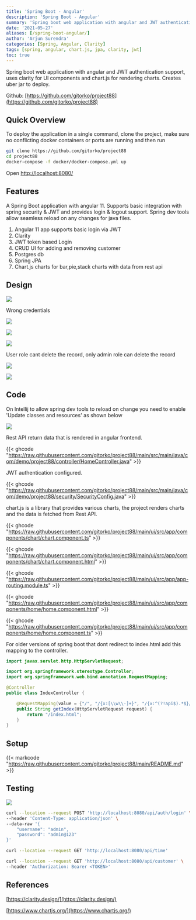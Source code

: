 ```yaml
---
title: 'Spring Boot - Angular'
description: 'Spring Boot - Angular'
summary: 'Spring boot web application with angular and JWT authentication support, uses clarity for UI components and chart.js for rendering charts.'
date: '2021-05-27'
aliases: [/spring-boot-angular/]
author: 'Arjun Surendra'
categories: [Spring, Angular, Clarity]
tags: [spring, angular, chart.js, jpa, clarity, jwt]
toc: true
---
```


Spring boot web application with angular and JWT authentication support, uses clarity for UI components and chart.js for rendering charts.
Creates uber jar to deploy.

Github: [https://github.com/gitorko/project88](https://github.com/gitorko/project88)

## Quick Overview

To deploy the application in a single command, clone the project, make sure no conflicting docker containers or ports are running and then run

```bash
git clone https://github.com/gitorko/project88
cd project88
docker-compose -f docker/docker-compose.yml up 
```

Open [http://localhost:8080/](http://localhost:8080/)

## Features

A Spring Boot application with angular 11. Supports basic integration with spring security & JWT and provides login & logout support.
Spring dev tools allow seamless reload on any changes for java files.

1. Angular 11 app supports basic login via JWT
2. Clarity
3. JWT token based Login
4. CRUD UI for adding and removing customer
5. Postgres db
6. Spring JPA
7. Chart.js charts for bar,pie,stack charts with data from rest api

## Design

![](img03.png)

Wrong credentials

![](img04.png)

![](img05.png)

![](img06.png)

User role cant delete the record, only admin role can delete the record

![](img07.png)

![](img08.png)

## Code 

On Intellij to allow spring dev tools to reload on change you need to enable 'Update classes and resources' as shown below

![](img01.png)

Rest API return data that is rendered in angular frontend.

{{< ghcode "https://raw.githubusercontent.com/gitorko/project88/main/src/main/java/com/demo/project88/controller/HomeController.java" >}}

JWT authentication configured.

{{< ghcode "https://raw.githubusercontent.com/gitorko/project88/main/src/main/java/com/demo/project88/security/SecurityConfig.java" >}}

chart.js is a library that provides various charts, the project renders charts and the data is fetched from Rest API.

{{< ghcode "https://raw.githubusercontent.com/gitorko/project88/main/ui/src/app/components/chart/chart.component.ts" >}}

{{< ghcode "https://raw.githubusercontent.com/gitorko/project88/main/ui/src/app/components/chart/chart.component.html" >}}

{{< ghcode "https://raw.githubusercontent.com/gitorko/project88/main/ui/src/app/app-routing.module.ts" >}}

{{< ghcode "https://raw.githubusercontent.com/gitorko/project88/main/ui/src/app/components/home/home.component.html" >}}

{{< ghcode "https://raw.githubusercontent.com/gitorko/project88/main/ui/src/app/components/home/home.component.ts" >}}

For older versions of spring boot that dont redirect to index.html add this mapping to the controller.

```java
import javax.servlet.http.HttpServletRequest;

import org.springframework.stereotype.Controller;
import org.springframework.web.bind.annotation.RequestMapping;

@Controller
public class IndexController {

    @RequestMapping(value = {"/", "/{x:[\\w\\-]+}", "/{x:^(?!api$).*$}/**/{y:[\\w\\-]+}"})
    public String getIndex(HttpServletRequest request) {
        return "/index.html";
    }
}
```

## Setup

{{< markcode "https://raw.githubusercontent.com/gitorko/project88/main/README.md" >}}

## Testing

![](img02.png)

```bash
curl --location --request POST 'http://localhost:8080/api/auth/login' \
--header 'Content-Type: application/json' \
--data-raw '{
    "username": "admin",
    "password": "admin@123"
}'
```

```bash
curl --location --request GET 'http://localhost:8080/api/time'
```

```bash
curl --location --request GET 'http://localhost:8080/api/customer' \
--header 'Authorization: Bearer <TOKEN>'
```

## References

[https://clarity.design/](https://clarity.design/)

[https://www.chartjs.org/](https://www.chartjs.org/)
